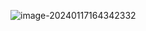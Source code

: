 ![image-20240117164342332](C:\Users\lenovo\AppData\Roaming\Typora\typora-user-images\image-20240117164342332.png)